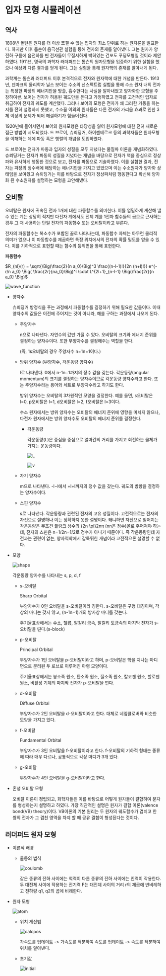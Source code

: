 # 입자 모형 시뮬레이션

## 역사

1808년 돌턴은 원자를 더 이상 쪼갤 수 없는 입자의 최소 단위로 하는 원자론을 발표한다. 하지만 이후 톰슨이 음극선관 실험을 통해 전자의 존재를 알아냈다. 그는 원자가 양전하 구름에 음전하를 띤 전자들이 무질서하게 박혀있는 건포도 푸딩모형일 것이라 제안하였다. 1911년, 영국의 과학자 러더퍼드는 톰슨의 원자모형을 입증하기 위한 실험을 했으나 예상과 다른 결과를 얻게 된다. 그는 실험을 통해 원자핵의 존재를 알아내게 된다.

과학계는 톰슨과 러더퍼드 이후 본격적으로 전자와 원자핵에 대한 개념을 만든다. 1913년, 덴마크의 물리학자 닐스 보어는 수소의 선스펙트럼 실험을 통해 수소 원자 내의 전자는 특정한 파장의 에너지만을 방출, 흡수한다는 사실을 알아내었고 양자화한 모형을 주장하여싿. 보어는 전자가 허용된 궤도만을 돈다고 가정하였고 전자를 고전적인 입자로 취급하여 전자의 궤도를 계산했다. 그러나 보어의 모형은 전자가 왜 그러한 거동을 하는지를 전혀 설명하지 못했고, 수소꼴 이외의 원자들은 다른 전자의 가리움 효과로 인한 3체 이상의 문제가 되어 해결하기가 힘들어진다.

1920년에 들어서면서 보어의 원자모형은 타당성을 잃어 원자모형에 대한 전혀 새로운 접근 방법이 시도되었다. 드 브로이, 슈뢰딩거, 하이젠베르크 등의 과학자들은 원자모형을 이해하는 데에 파동 혹은 행렬의 개념을 도입하였다.

드 브로이는 전자가 파동과 입자의 성질을 모두 지녔다는 물질파 이론을 개념화하였다. 슈뢰딩거는 전자가 파동의 성질을 지녔다는 개념을 바탕으로 전자가 핵을 중심으로 정상파와 유사하게 행동한 것으로 보고, 전자를 파동으로 기술하였다. 이를 실험한 결과, 전자는 파장의 정수배에 해당하는 에너지만을 가지고 있었으며 이는 수소원자가 양자화 상태임을 보여줬고 슈뢰딩거는 이를 바탕으로 전자가 정상파처럼 행동한다고 확신해 양자화 된 수소원자를 설명하는 모형을 고안해냈다.

## 오비탈

오비탈은 원자에 귀속된 전자 1개에 대한 파동함수를 의미한다. 이를 엄밀하게 계산해 낼 수 있는 계는 상당히 적지만 다전자 계에서도 전체 계를 1전자 함수들의 곱으로 근사하는 경우 그 때 사용하는 단일 전자의 파동함수 또는 오비탈이라고 부른다.

전자의 파동함수는 복소수가 포함된 꼴로 나타나는데, 파동함수 자체는 아무런 물리적 의미가 없으나 이 파동함수를 제곱하면 특정 위치에서의 전자의 확률 밀도를 얻을 수 있다. 이를 기하적으로 표현할 때는 함수의 등위면을 통해 표현한다.

<strong>파동함수</strong>

$R_{nl}(r) = \sqrt{\Big(\frac{2}{n a_0}\Big)^3 \frac{(n-l-1)!}{2n (n+l)!}} e^{-r/n a_0} \Big( \frac{2r}{na_0}\Big)^l  \cdot L^{2l+1}_{n-l-1} \Big(\frac{2r}{n a_0} \Big)$

![wave_function](https://dpotoyan.github.io/Chem324/images/H-atom-wavef_11_0.png)

-   양자수

    슈뢰딩거 방정식을 푸는 과정에서 파동함수를 결정하기 위해 필요한 값들이다. 이때 양자수의 값들은 이전에 주어지는 것이 아니라, 해를 구하는 과정에서 나오게 된다.

    -   주양자수

        n으로 나타낸다. 자연수의 값만 가질 수 있다. 오비탈의 크기와 에너지 준위를 결정하는 양자수이다. 또한 부양자수를 결정해주는 역할을 한다.

        (즉, 1s오비탈의 경우 주양자수 n=1n=1이다.)

    -   방위 양자수 (부양자수, 각운동량 양자수)

        l로 나타낸다. 0에서 n-1n−1까지의 정수 값을 갖는다. 각운동량(angular momentum)의 크기를 결정하는 양자수이므로 각운동량 양자수라고 한다. 또는 주양자수라는 용어와 세트로 부양자수라고 하기도 한다.

        방위 양자수는 오비탈의 3차원적인 모양을 결정한다.
        예를 들면, s오비탈은 l=0, p오비탈은 l=1, d오비탈은 l=2, f오비탈은 l=3이다.

        수소 원자에서는 방위 양자수는 오비탈의 에너지 준위에 영향을 미치지 않으나, 다전자 원자에서는 방위 양자수도 오비탈의 에너지 준위를 결정한다.

        -   각운동량

            각운동량(L)은 중심을 중심으로 얼마간의 거리를 가지고 회전하는 물체가 가지는 운동량이다.

            ![L](https://mblogthumb-phinf.pstatic.net/MjAxODExMTVfMjM1/MDAxNTQyMjQ0Njg1OTQ1.GsrcZfDQRePDTrkAEzqBDsl39_SfJlKxzV_S56xC94cg.TX81GY5cZ5c75k0Dd3XHi22lmNwq6zjQTirvQHzWhVUg.PNG.falcon2026/image.png?type=w800)

            ![v](https://mblogthumb-phinf.pstatic.net/MjAxODExMTVfMTU3/MDAxNTQyMjQ0NjIwNzg0.RJRUCrCtvkZFZevOOsHkQ4FI59MSRWuqBS3BZ1-wzSMg.m8NvC4m1PWKIfdZho-5JNivQ-nUsK4xFOTTzzxzsDo4g.PNG.falcon2026/image_6221123001542244607021.png?type=w800)

    -   자기 양자수

        m으로 나타낸다. -l−l에서 +l+l까지의 정수 값을 갖는다. 궤도의 방향을 결정하는 양자수이다.

    -   스핀 양자수

        s로 나타낸다. 각운동량과 관련된 전자의 고유 성질이다. 고전적으로는 전자의 자전으로 설명하나 이는 정확하지 못한 설명이다. 왜냐하면 자전으로 얻어지는 각운동량은 무조건 플랑크 상수의 {2n \pi}2nπ (nn은 정수)꼴로 주어져야 하는데, 전자의 스핀은 n=1/2n=1/2로 정수가 아니기 때문이다. 즉 각운동량인데 자전과는 관련이 없는, 양자역학에서 갑툭튀한 개념이라 고전적으론 설명할 수 없다.

-   모양

    ![shape](https://w.namu.la/s/9d311d18f26d38ef01a0cff1e3141840d1c5a76a2545a7cc3b45d9e3fb456816e804d5e9a879d7e45fc5481c9414053896345a8cf53d8264cbfb8b3d2c04737b9bfbc2b36b89b524bc1b8402a92a1f7dccea97689ad99dd685b319e67379cc45)

    각운동량 양자수를 나타내는 s, p, d, f

    -   s-오비탈

        Sharp Orbital

        부양자수가 0인 오비탈을 s-오비탈이라 칭한다. s-오비탈은 구형 대칭이며, 각상의 마디는 갖지 않고, (n-1n−1)개의 방사상 마디를 갖는다.

        주기율표상에서는 수소, 헬륨, 알칼리 금속, 알칼리 토금속의 마지막 전자가 s-오비탈을 띤다.(s-block)

    -   p-오비탈

        Principal Orbital

        부양자수가 1인 오비탈을 p-오비탈이라고 하며, p-오비탈은 핵을 지나는 마디면으로 분리된 두 로브로 이루어진 아령 모양이다.

        주기율표상에서는 붕소족 원소, 탄소족 원소, 질소족 원소, 칼코겐 원소, 할로젠 원소, 비활성 기체의 마지막 전자가 p-오비탈을 띤다.

    -   d-오비탈

        Diffuse Orbital

        부양자수가 2인 오비탈을 d-오비탈이라고 한다. 대체로 네잎클로버와 비슷한 모양을 가지고 있다.

    -   f-오비탈

        Fundamental Orbital

        부양자수가 3인 오비탈을 f-오비탈이라고 한다. f-오비탈의 기하적 형태는 종류에 따라 매우 다르나, 공통적으로 각상 마디가 3개 있다.

    -   g-오비탈

        부양자수가 4인 오비탈을 g-오비탈이라고 한다.

-   혼성 오비탈 모형

    오비탈 이론이 정립되고, 화학자들은 이를 바탕으로 어떻게 원자들이 결합하여 분자를 형성하는지 설명하고 하였다. 가장 직관적인 설명은 원자가 결합 이론(valence bond(VB) theory)이다. VB이론의 기본 원리는 두 원자의 궤도함수가 겹치고 한 쌍의 전자가 그 겹친 영역을 차지 할 때 공유 결합이 형성된다는 것이다.

## 러더퍼드 원자 모형

-   이론적 배경

    -   쿨룽의 법칙

        ![coulomb](https://dthumb-phinf.pstatic.net/?src=%22https%3A%2F%2Fssl.pstatic.net%2Fimages.se2%2Fsmedit%2F2013%2F6%2F30%2Fhijz0li5ivlsj4.jpg%22&type=w2)

        같은 종류의 전하 사이에는 척력이 다른 종류의 전하 사이에는 인력이 작용한다.
        두 대전체 사이에 작용하는 전기력 F는 대전체 사이의 거리 r의 제곱에 반비례하고 전하량 q1, q2의 곱에 비례한다.

-   원자 모형

    ![atom](https://github.com/yoonhero/quantum_simulation/blob/master/docs/im1.png?raw=true)

    -   위치 계산법

        ![calcpos](https://github.com/yoonhero/quantum_simulation/blob/master/docs/update_pos_im.png?raw=true)

        가속도를 업데이트 -> 가속도를 적분하여 속도를 업데이트 -> 속도를 적분하여 위치를 알아낸다.

    -   초기값

        ![initial](https://github.com/yoonhero/quantum_simulation/blob/master/docs/initial_im.png?raw=true)
